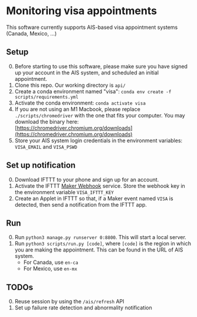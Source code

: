# Monitoring visa appointments

This software currently supports AIS-based visa appointment systems (Canada, Mexico, ...)

## Setup

0. Before starting to use this software, please make sure you have signed up your account in the AIS system, and scheduled an initial appointment.
0. Clone this repo. Our working directory is `api/`
0. Create a conda environment named "visa": `conda env create -f scripts/requirements.yml`
0. Activate the conda environment: `conda activate visa`
0. If you are not using an M1 Macbook, please replace `./scripts/chromedriver` with the one that fits your computer. You may download the binary here: [https://chromedriver.chromium.org/downloads](https://chromedriver.chromium.org/downloads)
0. Store your AIS system login credentials in the environment variables: `VISA_EMAIL` and `VISA_PSWD`

## Set up notification

0. Download IFTTT to your phone and sign up for an account.
0. Activate the IFTTT [Maker Webhook](https://ifttt.com/maker_webhooks) service. Store the webhook key in the environment variable `VISA_IFTTT_KEY`
0. Create an Applet in IFTTT so that, if a Maker event named `VISA` is detected, then send a notification from the IFTTT app.

## Run

0. Run `python3 manage.py runserver 0:8800`. This will start a local server.
0. Run `python3 scripts/run.py [code]`, where `[code]` is the region in which you are making the appointment. This can be found in the URL of AIS system.
    * For Canada, use `en-ca`
    * For Mexico, use `en-mx`

## TODOs

0. Reuse session by using the `/ais/refresh` API
0. Set up failure rate detection and abnormality notification

